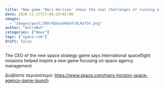 ```yaml
---
title: "New game 'Mars Horizon' shows the real challenges of running a space agency"
date: 2020-11-17T17:04:25+01:00
images:
  - "images/post/JR8r4QbeoVK6wTc9LRaf5V.png"
author: "AstroBot"
categories: ["News"]
tags: ["space.com"]
draft: false
---
```


The CEO of the new space strategy game says international spaceflight missions helped inspire a new game focusing on space agency management. 

Διαβάστε περισσότερα: https://www.space.com/mars-horizon-space-agency-game-launch
